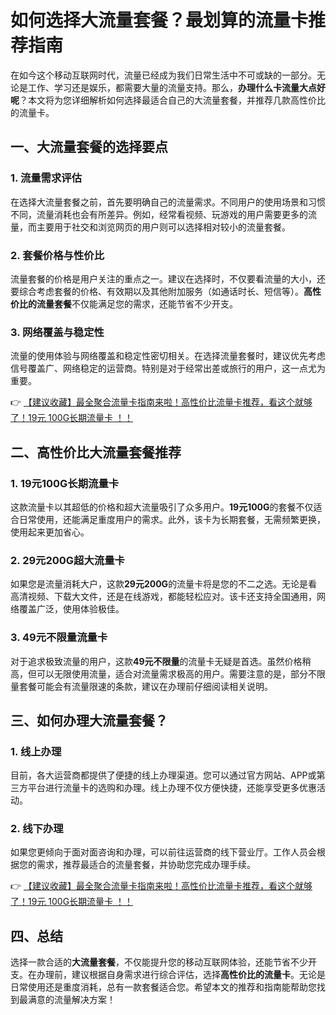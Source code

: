 # 如何选择大流量套餐？最划算的流量卡推荐指南

在如今这个移动互联网时代，流量已经成为我们日常生活中不可或缺的一部分。无论是工作、学习还是娱乐，都需要大量的流量支持。那么，**办理什么卡流量大点好呢**？本文将为您详细解析如何选择最适合自己的大流量套餐，并推荐几款高性价比的流量卡。

## 一、大流量套餐的选择要点

### 1. 流量需求评估
在选择大流量套餐之前，首先要明确自己的流量需求。不同用户的使用场景和习惯不同，流量消耗也会有所差异。例如，经常看视频、玩游戏的用户需要更多的流量，而主要用于社交和浏览网页的用户则可以选择相对较小的流量套餐。

### 2. 套餐价格与性价比
流量套餐的价格是用户关注的重点之一。建议在选择时，不仅要看流量的大小，还要综合考虑套餐的价格、有效期以及其他附加服务（如通话时长、短信等）。**高性价比的流量套餐**不仅能满足您的需求，还能节省不少开支。

### 3. 网络覆盖与稳定性
流量的使用体验与网络覆盖和稳定性密切相关。在选择流量套餐时，建议优先考虑信号覆盖广、网络稳定的运营商。特别是对于经常出差或旅行的用户，这一点尤为重要。

👉 [【建议收藏】最全聚合流量卡指南来啦！高性价比流量卡推荐，看这个就够了！19元 100G长期流量卡 ！！](https://bit.ly/Liuliangka)

## 二、高性价比大流量套餐推荐

### 1. 19元100G长期流量卡
这款流量卡以其超低的价格和超大流量吸引了众多用户。**19元100G**的套餐不仅适合日常使用，还能满足重度用户的需求。此外，该卡为长期套餐，无需频繁更换，使用起来更加省心。

### 2. 29元200G超大流量卡
如果您是流量消耗大户，这款**29元200G**的流量卡将是您的不二之选。无论是看高清视频、下载大文件，还是在线游戏，都能轻松应对。该卡还支持全国通用，网络覆盖广泛，使用体验极佳。

### 3. 49元不限量流量卡
对于追求极致流量的用户，这款**49元不限量**的流量卡无疑是首选。虽然价格稍高，但可以无限使用流量，适合对流量需求极高的用户。需要注意的是，部分不限量套餐可能会有流量限速的条款，建议在办理前仔细阅读相关说明。

## 三、如何办理大流量套餐？

### 1. 线上办理
目前，各大运营商都提供了便捷的线上办理渠道。您可以通过官方网站、APP或第三方平台进行流量卡的选购和办理。线上办理不仅方便快捷，还能享受更多优惠活动。

### 2. 线下办理
如果您更倾向于面对面咨询和办理，可以前往运营商的线下营业厅。工作人员会根据您的需求，推荐最适合的流量套餐，并协助您完成办理手续。

👉 [【建议收藏】最全聚合流量卡指南来啦！高性价比流量卡推荐，看这个就够了！19元 100G长期流量卡 ！！](https://bit.ly/Liuliangka)

## 四、总结

选择一款合适的**大流量套餐**，不仅能提升您的移动互联网体验，还能节省不少开支。在办理前，建议根据自身需求进行综合评估，选择**高性价比的流量卡**。无论是日常使用还是重度消耗，总有一款套餐适合您。希望本文的推荐和指南能帮助您找到最满意的流量解决方案！